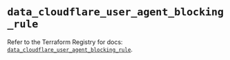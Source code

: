 # `data_cloudflare_user_agent_blocking_rule`

Refer to the Terraform Registry for docs: [`data_cloudflare_user_agent_blocking_rule`](https://registry.terraform.io/providers/cloudflare/cloudflare/5.7.1/docs/data-sources/user_agent_blocking_rule).
